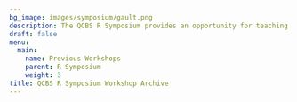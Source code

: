 ```yaml
---
bg_image: images/symposium/gault.png
description: The QCBS R Symposium provides an opportunity for teaching and participation in a series of contributed R workshops about the application of biodiversity science analyses using R that are not offered during the annual QCBS R Workshop Series.
draft: false
menu:
  main: 
    name: Previous Workshops
    parent: R Symposium
    weight: 3
title: QCBS R Symposium Workshop Archive
---
```


